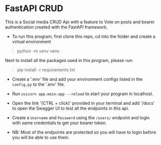 
# FastAPI CRUD
This is a Social media CRUD Api with a feature to Vote on posts and bearer authentication created with the FastAPI framework.

- To run this program, first clone this repo, cd into the folder and create a virtual environment

> python -m venv venv

Next to install all the packages used in this program, please run:

> pip install -r requirements.txt 

- Create a '.env' file and add your environment configs listed in the `config.py` to the '.env' file.

- Run `uvicorn app.main:app --reload` to start your program in localhost.

- Open the link '(CTRL + click)' provided in your terminal and add '/docs' to open the Swagger UI to test all the endpoints in this api.

- Create a `Username` and `Password` using the `/users/` endpoint and login with same credentials to get your bearer token.

- NB: Most of the endpoints are protected so you will have to login before you will be able to use them.
